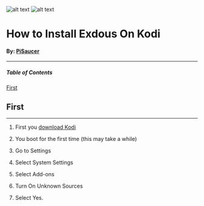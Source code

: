 ![alt text](https://github.com/PiSaucer/Exodus/blob/master/Kodi_logo_logotype.png)
![alt text](https://github.com/PiSaucer/exdous/blob/master/icon.png)
# How to Install Exdous On Kodi
#### By: [PiSaucer](https://github.comPiSaucer)
***
##### Table of Contents  
[First](#headers)    
<a name="headers"/>
## First
***
1. First you [download Kodi](https://kodi.tv)

2. You boot for the first time (this may take a while)

3. Go to Settings

4. Select System Settings

5. Select Add-ons 

6. Turn On Unknown Sources 

7. Select Yes.
